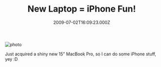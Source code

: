 ﻿---
coverImage: /images/fallback-post-header.png
date: "2009-07-02T16:09:23.000Z"
tags:
  - iphone
  - personal
title: New Laptop = iPhone Fun!
oldUrl: /photos-personal/new-laptop-iphone-fun
---

![photo](https://www.mikecann.blog/wp-content/uploads/2009/07/photo.jpg "photo")

Just acquired a shiny new 15" MacBook Pro, so I can do some iPhone stuff, yey :D
